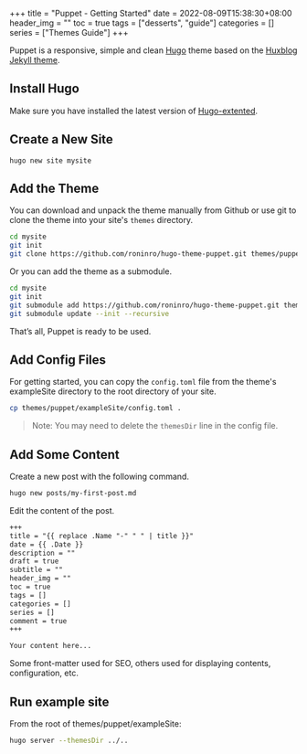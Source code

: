 +++
title = "Puppet - Getting Started"
date = 2022-08-09T15:38:30+08:00
header_img = ""
toc = true
tags = ["desserts", "guide"]
categories = []
series = ["Themes Guide"]
+++

Puppet is a responsive, simple and clean [Hugo](https://gohugo.io/) theme based on the [Huxblog Jekyll theme](https://github.com/Huxpro/huxpro.github.io). 

<!--more-->

## Install Hugo

Make sure you have installed the latest version of [Hugo-extented](https://gohugo.io/getting-started/installing/).

## Create a New Site

```
hugo new site mysite
```

## Add the Theme

You can download and unpack the theme manually from Github or use git to clone the theme into your site's `themes` directory.

```bash
cd mysite
git init
git clone https://github.com/roninro/hugo-theme-puppet.git themes/puppet
```

Or you can add the theme as a submodule.

```bash
cd mysite
git init
git submodule add https://github.com/roninro/hugo-theme-puppet.git themes/puppet
git submodule update --init --recursive
```

That’s all, Puppet is ready to be used.


## Add Config Files

For getting started, you can copy the `config.toml` file from the theme's exampleSite directory to the root directory of your site.

```bash
cp themes/puppet/exampleSite/config.toml .
```

> Note: You may need to delete the `themesDir` line in the config file.

## Add Some Content

Create a new post with the following command.

```bash
hugo new posts/my-first-post.md
```

Edit the content of the post.

```markdown
+++
title = "{{ replace .Name "-" " " | title }}"
date = {{ .Date }}
description = ""
draft = true
subtitle = ""
header_img = ""
toc = true
tags = []
categories = []
series = []
comment = true
+++

Your content here...
```

Some front-matter used for SEO, others used for displaying contents, configuration, etc.

## Run example site

From the root of themes/puppet/exampleSite:

```bash
hugo server --themesDir ../..
```

